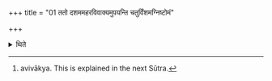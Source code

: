 +++
title = "01 ततो दशममहरविवाक्यमुपयन्ति चतुर्विंशमग्निष्टोमं"

+++

<details><summary>थिते</summary>

1. Then they perform the tenth day, “unblameworthy”[^1]. (It should be) an Agniṣṭoma with Rathantara-sāman as the first Pr̥ṣṭha-stotra.  

[^1]: avivākya. This is explained in the next Sūtra. 
</details>
